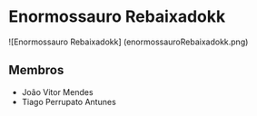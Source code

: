 # Enormossauro Rebaixadokk

![Enormossauro Rebaixadokk] (enormossauroRebaixadokk.png)

## Membros
* João Vitor Mendes
* Tiago Perrupato Antunes

